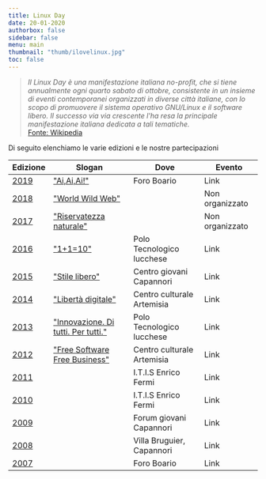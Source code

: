 ```yaml
---
title: Linux Day
date: 20-01-2020
authorbox: false
sidebar: false
menu: main
thumbnail: "thumb/ilovelinux.jpg"
toc: false
---
```

>*Il Linux Day è una manifestazione italiana no-profit, che si tiene annualmente ogni quarto sabato di ottobre, consistente in un insieme di eventi contemporanei organizzati in diverse città italiane, con lo scopo di promuovere il sistema operativo GNU/Linux e il software libero. Il successo via via crescente l'ha resa la principale manifestazione italiana dedicata a tali tematiche.*  
[Fonte: Wikipedia](https://it.wikipedia.org/wiki/Linux_Day)

Di seguito elenchiamo le varie edizioni e le nostre partecipazioni 

| Edizione                                                                   | Slogan                                                                 | Dove                       | Evento          |
| --------                                                                   | ---------                                                              | -------                    | ----            |
| [2019](https://www.linuxday.it/2019/)                                      | ["Ai,Ai,Ai!"](https://i.imgur.com/6JHVv9o.png)                         | Foro Boario                | Link            |
| [2018](https://www.linuxday.it/2018/)                                      | ["World Wild Web"](https://i.imgur.com/k6EEVsP.png)                    |                            | Non organizzato |
| [2017](https://www.linuxday.it/2017/)                                      | ["Riservatezza naturale"](https://i.imgur.com/qYF9JhN.png)             |                            | Non organizzato |
| [2016](https://www.linuxday.it/2016/)                                      | ["1+1=10"](https://i.imgur.com/0vYBMpT.png)                            | Polo Tecnologico lucchese  | Link            |
| [2015](https://www.linuxday.it/2015/)                                      | ["Stile libero"](https://i.imgur.com/i4IJAeb.jpg)                      | Centro giovani Capannori   | Link            |
| [2014](https://www.linuxday.it/2014/)                                      | ["Libertà digitale"](https://i.imgur.com/XflqjKe.png)                  | Centro culturale Artemisia | Link            |
| [2013](https://web.archive.org/web/20131011055427/http://www.linuxday.it/) | ["Innovazione. Di tutti. Per tutti."](https://i.imgur.com/j62kuWW.png) | Polo Tecnologico lucchese  | Link            |
| [2012](https://web.archive.org/web/20121030183903/http://www.linuxday.it/) | ["Free Software Free Business"](https://i.imgur.com/jmOwnNd.png)       | Centro culturale Artemisia | Link            |
| [2011](https://web.archive.org/web/20111005220439/http://www.linuxday.it/) |                                                                        | I.T.I.S Enrico Fermi       | Link            |
| [2010](https://web.archive.org/web/20101223034334/http://www.linuxday.it/) |                                                                        | I.T.I.S Enrico Fermi       | Link            |
| [2009](https://www.linuxday.it/2009/)                                      |                                                                        | Forum giovani Capannori    | Link            |
| [2008](https://www.linuxday.it/2008/)                                      |                                                                        | Villa Bruguier, Capannori  | Link            |
| [2007](https://web.archive.org/web/20071215032719/http://www.linuxday.it/) |                                                                        | Foro Boario                | Link            |
